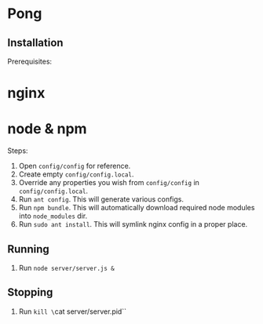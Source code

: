 Pong
====

Installation
------------

Prerequisites:
# nginx
# node & npm

Steps:

1. Open `config/config` for reference.
2. Create empty `config/config.local`.
3. Override any properties you wish from `config/config` in `config/config.local`.
4. Run `ant config`.
   This will generate various configs.
5. Run `npm bundle`.
   This will automatically download required node modules into `node_modules` dir.
6. Run `sudo ant install`.
   This will symlink nginx config in a proper place.
   
Running
-------

1. Run `node server/server.js &`

Stopping
--------

1. Run `kill \`cat server/server.pid\``